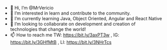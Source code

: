 - 👋 Hi, I’m @MrVericio
- 👀 I’m interested in learn and contribute to the community.
- 🌱 I’m currently learning Java, Object Oriented, Angular and React Native
- 💞️ I’m looking to collaborate on development and creation of technologies that change the world!
- 📫 How to reach me TW: https://bit.ly/3axPT3w , IG: https://bit.ly/3GHfMtB , LI: https://bit.ly/3NHrTcs

<!---
MrVericio/MrVericio is a ✨ special ✨ repository because its `README.md` (this file) appears on your GitHub profile.
You can click the Preview link to take a look at your changes.
--->
